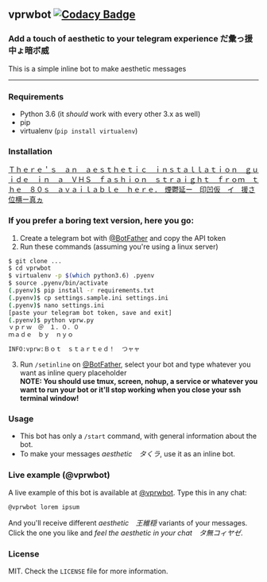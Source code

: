 ## vprwbot  [![Codacy Badge](https://api.codacy.com/project/badge/Grade/c9adbd11a6514d169745324ef87e5122)](https://www.codacy.com/app/xNyo/vprwbot?utm_source=github.com&amp;utm_medium=referral&amp;utm_content=xNyo/vprwbot&amp;utm_campaign=Badge_Grade)
### Add a touch of aesthetic to your telegram experience だ彙っ援中ょ暗ボ威
This is a simple inline bot to make aesthetic messages

---

### Requirements
- Python 3.6 (it _should_ work with every other 3.x as well)  
- pip  
- virtualenv (`pip install virtualenv`)  

### Installation
[Ｔｈｅｒｅ＇ｓ　ａｎ　ａｅｓｔｈｅｔｉｃ　ｉｎｓｔａｌｌａｔｉｏｎ　ｇｕｉｄｅ　ｉｎ　ａ　ＶＨＳ　ｆａｓｈｉｏｎ　ｓｔｒａｉｇｈｔ　ｆｒｏｍ　ｔｈｅ　８０ｓ　ａｖａｉｌａｂｌｅ　ｈｅｒｅ．　煙鬱延ー　印凹仮　イ　援さ位横ー真ヵ](https://youtu.be/t2x91807C4A)  


### If you prefer a boring text version, here you go:
1. Create a telegram bot with [@BotFather](https://telegram.me/botfather) and copy the API token  
2. Run these commands (assuming you're using a linux server)  
```bash
$ git clone ...
$ cd vprwbot
$ virtualenv -p $(which python3.6) .pyenv
$ source .pyenv/bin/activate
(.pyenv)$ pip install -r requirements.txt
(.pyenv)$ cp settings.sample.ini settings.ini
(.pyenv)$ nano settings.ini
[paste your telegram bot token, save and exit]
(.pyenv)$ python vprw.py
ｖｐｒｗ　＠　１．０．０
ｍａｄｅ　ｂｙ　ｎｙｏ

INFO:vprw:Ｂｏｔ　ｓｔａｒｔｅｄ！  つャャ
```
3. Run `/setinline` on [@BotFather](https://telegram.me/botfather), select your bot and type whatever you want as inline query placeholder  
**NOTE: You should use tmux, screen, nohup, a service or whatever you want to run your bot or it'll stop working
when you close your ssh terminal window!**

### Usage
- This bot has only a `/start` command, with general information about the bot.  
- To make your messages _aesthetic　タくラ_, use it as an inline bot.  

### Live example (@vprwbot)
A live example of this bot is available at [@vprwbot](https://telegram.me/vprwbot). 
Type this in any chat:  
```
@vprwbot lorem ipsum
```
And you'll receive different _aesthetic　王維穏_ variants of your messages.  
Click the one you like and _feel the aesthetic in your chat　タ無コィヤゼ_.  

### License
MIT. Check the `LICENSE` file for more information.
